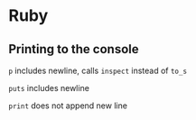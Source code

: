 # Ruby 

## Printing to the console

`p` includes newline, calls `inspect` instead of `to_s`

`puts` includes newline

`print` does not append new line
